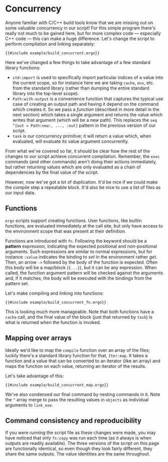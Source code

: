# Concurrency

Anyone familiar with C/C++ build tools know that we are missing out on some
valuable concurrency in our script! For this simple program there's really not
much to be gained here, but for more complex code &mdash; especially C++ code
&mdash; this can make a huge difference. Let's change the script to perform
compilation and linking separately:

```ergo
{{#include example/build_concurrent.ergo}}
```

Here we've changed a few things to take advantage of a few standard library
functions:
* `std:import` is used to specifically import particular indices of a value into
  the current scope, so for instance here we are taking `cache`, `env`, etc.
  from the standard library (rather than dumping the entire standard library
  into the top-level scope).
* `Path:with-output` is a convenience function that captures the typical use
  case of creating an output path and having it depend on the command which
  creates it. So we pass a _function_ (described in more detail in the next
  section) which takes a single argument and returns the value which writes that
  argument (which will be a new path). This replaces the `seq ^[out = Path:new:,
  ..., :out]` pattern in the previous version of our script.
* `task` is our concurrency primitive; it will return a value which, when
  evaluated, will evaluate its value argument concurrently.

From what we've covered so far, it should be clear how the rest of the changes
to our script achieve concurrent compilation. Remember, the `exec` commands (and
other commands) aren't doing their actions immediately, but rather returning
values which are only evaluated as a chain of dependencies by the final value of
the script.

However, now we've got a lot of duplication. It'd be nice if we could make the
compile step a repeatable block. It'd also be nice to use a list of files as our
input data.

## Functions
`ergo` scripts support creating functions. User functions, like builtin functions,
are evaluated immediately at the call site, but only have access to the
environment scope that was present at their definition.

Functions are introduced with `fn`. Following the keyword should be a
**pattern** expression, indicating the expected positional and non-positional
arguments. Such expressions are similar to normal expressions, but for instance
`:value` indicates the binding to _set_ in the environment rather _get_. Then,
an arrow `->` followed by the body of the function is expected. Often this body
will be a map/block (`{...}`), but it can be any expression. When called, the
function argument pattern will be checked against the arguments and, if it
matches, the body will be executed with the bindings from the pattern set.

Let's make compiling and linking into functions:

```ergo
{{#include example/build_concurrent_fn.ergo}}
```

This is looking much more manageable. Note that both functions have a `cache`
call, and the final value of the block (just that returned by `task`) is what is
returned when the function is invoked.

## Mapping over arrays
Ideally we'd like to map the `compile` function over an array of the files;
luckily there's a standard library function for that, `Iter:map`. It takes a
function and a value that can be converted to an iterator (like an array) and
maps the function on each value, returning an iterator of the results.

Let's take advantage of this:
```ergo
{{#include example/build_concurrent_map.ergo}}
```

We've also condensed our final command by nesting commands in it. Note the `^`
array merge to pass the resulting values in `objects` as individual arguments to
`link_exe`.

## Command consistency and reproducibility

If you were running the script file as these changes were made, you may have
noticed that only `fs:copy` was run each time (as it always is when outputs are
readily available). The three versions of the script on this page are
functionally identical, so even though they look fairly different, they share
the same outputs. The value identities are the same throughout.
